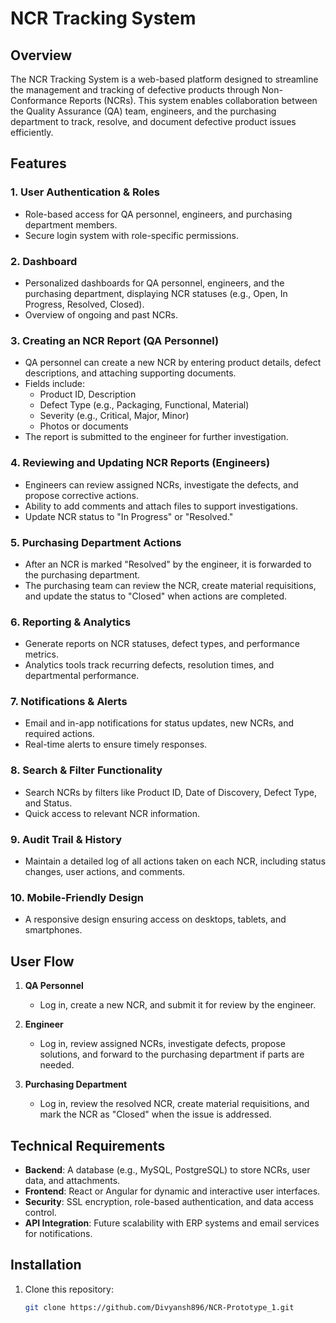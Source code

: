 # NCR Tracking System

## Overview
The NCR Tracking System is a web-based platform designed to streamline the management and tracking of defective products through Non-Conformance Reports (NCRs). This system enables collaboration between the Quality Assurance (QA) team, engineers, and the purchasing department to track, resolve, and document defective product issues efficiently.

## Features
### 1. **User Authentication & Roles**
- Role-based access for QA personnel, engineers, and purchasing department members.
- Secure login system with role-specific permissions.

### 2. **Dashboard**
- Personalized dashboards for QA personnel, engineers, and the purchasing department, displaying NCR statuses (e.g., Open, In Progress, Resolved, Closed).
- Overview of ongoing and past NCRs.

### 3. **Creating an NCR Report (QA Personnel)**
- QA personnel can create a new NCR by entering product details, defect descriptions, and attaching supporting documents.
- Fields include:
  - Product ID, Description
  - Defect Type (e.g., Packaging, Functional, Material)
  - Severity (e.g., Critical, Major, Minor)
  - Photos or documents
- The report is submitted to the engineer for further investigation.

### 4. **Reviewing and Updating NCR Reports (Engineers)**
- Engineers can review assigned NCRs, investigate the defects, and propose corrective actions.
- Ability to add comments and attach files to support investigations.
- Update NCR status to "In Progress" or "Resolved."

### 5. **Purchasing Department Actions**
- After an NCR is marked "Resolved" by the engineer, it is forwarded to the purchasing department.
- The purchasing team can review the NCR, create material requisitions, and update the status to "Closed" when actions are completed.

### 6. **Reporting & Analytics**
- Generate reports on NCR statuses, defect types, and performance metrics.
- Analytics tools track recurring defects, resolution times, and departmental performance.

### 7. **Notifications & Alerts**
- Email and in-app notifications for status updates, new NCRs, and required actions.
- Real-time alerts to ensure timely responses.

### 8. **Search & Filter Functionality**
- Search NCRs by filters like Product ID, Date of Discovery, Defect Type, and Status.
- Quick access to relevant NCR information.

### 9. **Audit Trail & History**
- Maintain a detailed log of all actions taken on each NCR, including status changes, user actions, and comments.

### 10. **Mobile-Friendly Design**
- A responsive design ensuring access on desktops, tablets, and smartphones.

## User Flow

1. **QA Personnel**
   - Log in, create a new NCR, and submit it for review by the engineer.

2. **Engineer**
   - Log in, review assigned NCRs, investigate defects, propose solutions, and forward to the purchasing department if parts are needed.

3. **Purchasing Department**
   - Log in, review the resolved NCR, create material requisitions, and mark the NCR as "Closed" when the issue is addressed.

## Technical Requirements
- **Backend**: A database (e.g., MySQL, PostgreSQL) to store NCRs, user data, and attachments.
- **Frontend**: React or Angular for dynamic and interactive user interfaces.
- **Security**: SSL encryption, role-based authentication, and data access control.
- **API Integration**: Future scalability with ERP systems and email services for notifications.

## Installation

1. Clone this repository:
   ```bash
   git clone https://github.com/Divyansh896/NCR-Prototype_1.git
